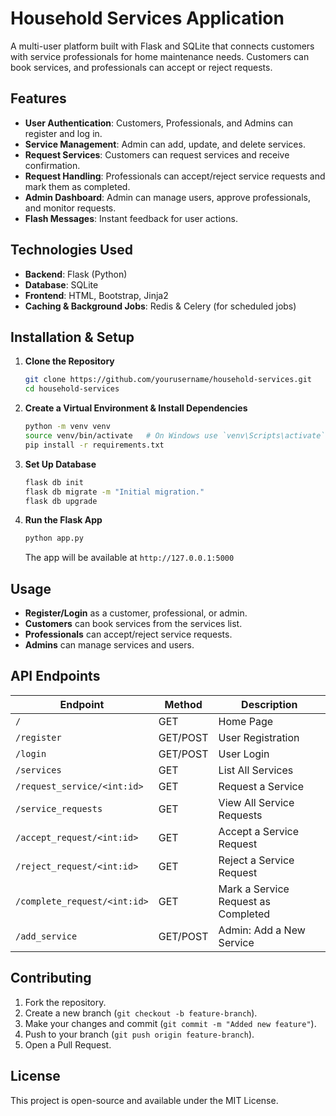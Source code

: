 # Household Services Application

A multi-user platform built with Flask and SQLite that connects customers with service professionals for home maintenance needs. Customers can book services, and professionals can accept or reject requests.

## Features

- **User Authentication**: Customers, Professionals, and Admins can register and log in.
- **Service Management**: Admin can add, update, and delete services.
- **Request Services**: Customers can request services and receive confirmation.
- **Request Handling**: Professionals can accept/reject service requests and mark them as completed.
- **Admin Dashboard**: Admin can manage users, approve professionals, and monitor requests.
- **Flash Messages**: Instant feedback for user actions.

## Technologies Used

- **Backend**: Flask (Python)
- **Database**: SQLite
- **Frontend**: HTML, Bootstrap, Jinja2
- **Caching & Background Jobs**: Redis & Celery (for scheduled jobs)

## Installation & Setup

1. **Clone the Repository**
   ```bash
   git clone https://github.com/yourusername/household-services.git
   cd household-services
   ```

2. **Create a Virtual Environment & Install Dependencies**
   ```bash
   python -m venv venv
   source venv/bin/activate   # On Windows use `venv\Scripts\activate`
   pip install -r requirements.txt
   ```

3. **Set Up Database**
   ```bash
   flask db init
   flask db migrate -m "Initial migration."
   flask db upgrade
   ```

4. **Run the Flask App**
   ```bash
   python app.py
   ```
   The app will be available at `http://127.0.0.1:5000`

## Usage

- **Register/Login** as a customer, professional, or admin.
- **Customers** can book services from the services list.
- **Professionals** can accept/reject service requests.
- **Admins** can manage services and users.

## API Endpoints

| Endpoint                     | Method | Description |
|------------------------------|--------|-------------|
| `/`                          | GET    | Home Page |
| `/register`                  | GET/POST | User Registration |
| `/login`                     | GET/POST | User Login |
| `/services`                  | GET    | List All Services |
| `/request_service/<int:id>`   | GET    | Request a Service |
| `/service_requests`          | GET    | View All Service Requests |
| `/accept_request/<int:id>`    | GET    | Accept a Service Request |
| `/reject_request/<int:id>`    | GET    | Reject a Service Request |
| `/complete_request/<int:id>`  | GET    | Mark a Service Request as Completed |
| `/add_service`               | GET/POST | Admin: Add a New Service |

## Contributing

1. Fork the repository.
2. Create a new branch (`git checkout -b feature-branch`).
3. Make your changes and commit (`git commit -m "Added new feature"`).
4. Push to your branch (`git push origin feature-branch`).
5. Open a Pull Request.

## License

This project is open-source and available under the MIT License.
